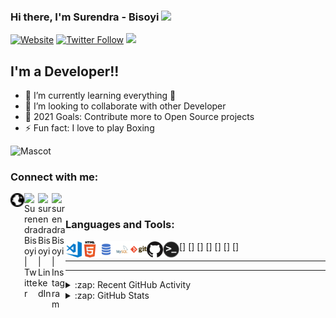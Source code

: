 ### Hi there, I'm Surendra - Bisoyi <img src="https://media.giphy.com/media/hvRJCLFzcasrR4ia7z/giphy.gif" width="25px">

[![Website](https://img.shields.io/website?label=surendrabisoyi&style=for-the-badge&url=https%3A%2F%2Fsurendrabisoyi.com)](https://surendrabisoyi.com)
[![Twitter Follow](https://img.shields.io/twitter/follow/SurendraBisoyi?color=1DA1F2&logo=twitter&style=for-the-badge)](https://twitter.com/intent/follow?original_referer=https%3A%2F%2Fgithub.com%2FSurendraBisoyi&screen_name=SurendraBisoyi)
![](https://visitor-badge.glitch.me/badge?page_id=surendra152.surendra152)

## I'm a Developer!!

- 🌱 I’m currently learning everything 🤣
- 👯 I’m looking to collaborate with other Developer
- 🥅 2021 Goals: Contribute more to Open Source projects
- ⚡ Fun fact: I love to play Boxing

![Mascot](https://learncodeonline.in/mascot.png "CODER")

### Connect with me:

[<img align="left" alt="surendrabisoyi.com" width="22px" src="https://raw.githubusercontent.com/iconic/open-iconic/master/svg/globe.svg" />][website]
[<img align="left" alt="SurendraBisoyi | Twitter" width="22px" src="https://cdn.jsdelivr.net/npm/simple-icons@v3/icons/twitter.svg" />][twitter]
[<img align="left" alt="surendraBisoyi | LinkedIn" width="22px" src="https://cdn.jsdelivr.net/npm/simple-icons@v3/icons/linkedin.svg" />][linkedin]
[<img align="left" alt="surendraBisoyi | Instagram" width="22px" src="https://cdn.jsdelivr.net/npm/simple-icons@v3/icons/instagram.svg" />][instagram]

<br />

### Languages and Tools:

[<img align="left" alt="Visual Studio Code" width="26px" src="https://raw.githubusercontent.com/github/explore/80688e429a7d4ef2fca1e82350fe8e3517d3494d/topics/visual-studio-code/visual-studio-code.png" />]
[<img align="left" alt="HTML5" width="26px" src="https://raw.githubusercontent.com/github/explore/80688e429a7d4ef2fca1e82350fe8e3517d3494d/topics/html/html.png" />]
[<img align="left" alt="SQL" width="26px" src="https://raw.githubusercontent.com/github/explore/80688e429a7d4ef2fca1e82350fe8e3517d3494d/topics/sql/sql.png" />]
[<img align="left" alt="MySQL" width="26px" src="https://raw.githubusercontent.com/github/explore/80688e429a7d4ef2fca1e82350fe8e3517d3494d/topics/mysql/mysql.png" />]
[<img align="left" alt="Git" width="26px" src="https://raw.githubusercontent.com/github/explore/80688e429a7d4ef2fca1e82350fe8e3517d3494d/topics/git/git.png" />]
[<img align="left" alt="GitHub" width="26px" src="https://raw.githubusercontent.com/github/explore/78df643247d429f6cc873026c0622819ad797942/topics/github/github.png" />]
[<img align="left" alt="Terminal" width="26px" src="https://raw.githubusercontent.com/github/explore/80688e429a7d4ef2fca1e82350fe8e3517d3494d/topics/terminal/terminal.png" />]
<br />

---

---
<details>
  <summary>:zap: Recent GitHub Activity</summary>
  
<!--START_SECTION:activity-->
1. 🗣 Commented on [#3](https://github.com/surendra152/ATM/pulls) in [surendra152/surendra152-vscode-theme](https://github.com/surendra152/ATM)
2. 🎉 Merged PR [#8](https://github.com/surendra152/ATM/pulls) in [surendra152/surendra152-vscode-theme](https://github.com/surendra152/ATM)
3. 🗣 Commented on [#7](https://github.com/surendra152/ATM/pulls) in [surendra152/free-developer-resources](https://github.com/surendra152/ATM)
4. 🗣 Commented on [#6](https://github.com/surendra152/ATM/pulls) in [surendra152/free-developer-resources](https://github.com/surendra152/ATM)
5. 🎉 Merged PR [#6](https://github.com/surendra152/ATM/pulls) in [surendra152/free-developer-resources](https://github.com/surendra152/ATM)
<!--END_SECTION:activity-->

</details>

<details>
  <summary>:zap: GitHub Stats</summary>

  <img align="left" alt="surendra152's GitHub Stats" src="https://github-readme-stats.codestackr.vercel.app/api?username=surendra152&show_icons=true&hide_border=true" />

</details>

[website]: https://
[twitter]: https://twitter.com/SurendraBisoyi
[youtube]: https://youtube.com/surendrabisoyi
[instagram]: https://www.instagram.com/surendra_boyka/?hl=en
[linkedin]: https://www.linkedin.com/in/surendra-bisoyi-4ab45319a/
